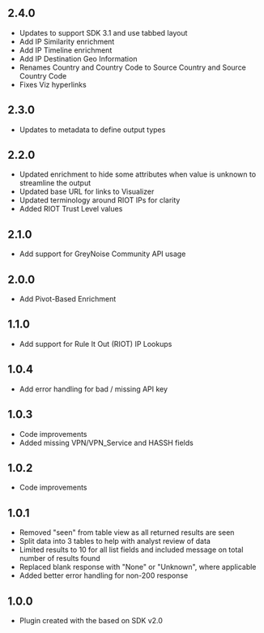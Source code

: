 ## 2.4.0
  - Updates to support SDK 3.1 and use tabbed layout
  - Add IP Similarity enrichment
  - Add IP Timeline enrichment
  - Add IP Destination Geo Information
  - Renames Country and Country Code to Source Country and Source Country Code
  - Fixes Viz hyperlinks

## 2.3.0
  - Updates to metadata to define output types

## 2.2.0
  - Updated enrichment to hide some attributes when value is unknown to streamline the output
  - Updated base URL for links to Visualizer
  - Updated terminology around RIOT IPs for clarity
  - Added RIOT Trust Level values

## 2.1.0
  - Add support for GreyNoise Community API usage

## 2.0.0
  - Add Pivot-Based Enrichment

## 1.1.0
  - Add support for Rule It Out (RIOT) IP Lookups

## 1.0.4
  - Add error handling for bad / missing API key

## 1.0.3
  - Code improvements
  - Added missing VPN/VPN_Service and HASSH fields

## 1.0.2
  - Code improvements

## 1.0.1
  - Removed "seen" from table view as all returned results are seen
  - Split data into 3 tables to help with analyst review of data
  - Limited results to 10 for all list fields and included message on total number of results found
  - Replaced blank response with "None" or "Unknown", where applicable
  - Added better error handling for non-200 response

## 1.0.0
  - Plugin created with the based on SDK v2.0